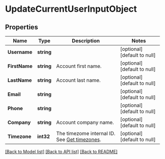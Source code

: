 # UpdateCurrentUserInputObject

## Properties
Name | Type | Description | Notes
------------ | ------------- | ------------- | -------------
**Username** | **string** |  | [optional] [default to null]
**FirstName** | **string** | Account first name. | [optional] [default to null]
**LastName** | **string** | Account last name. | [optional] [default to null]
**Email** | **string** |  | [optional] [default to null]
**Phone** | **string** |  | [optional] [default to null]
**Company** | **string** | Account company name. | [optional] [default to null]
**Timezone** | **int32** | The timezome internal ID. See [Get timezones](https://docs.textmagic.com/#operation/getTimezones). | [optional] [default to null]

[[Back to Model list]](../README.md#documentation-for-models) [[Back to API list]](../README.md#documentation-for-api-endpoints) [[Back to README]](../README.md)


